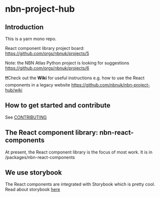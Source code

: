 # nbn-project-hub

## Introduction
This is a yarn mono repo.

React component library project board: https://github.com/orgs/nbnuk/projects/5

Note: the NBN Atlas Python project is looking for suggestions https://github.com/orgs/nbnuk/projects/6

:exclamation::exclamation:Check out the **Wiki** for useful instructions e.g. how to use the React components in a legacy website https://github.com/nbnuk/nbn-project-hub/wiki

## How to get started and contribute
See [CONTRIBUTING](/CONTRIBUTING.md)


## The React component library: nbn-react-components
At present, the React component library is the focus of most work. It is in /packages/nbn-react-components

## We use storybook
The React components are integrated with Storybook which is pretty cool. Read about storybook [here](https://storybook.js.org/docs/react/get-started/why-storybook)

